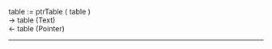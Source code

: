 table := ptrTable ( table )   -> table (Text)   <- table (Pointer)  ________________________________________________________  